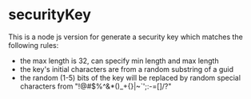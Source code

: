 # securityKey
This is a node js version for generate a security key which matches the following rules:

* the max length is 32, can specify min length and max length
* the key's initial characters are from a random substring of a guid
* the random (1-5) bits of the key will be replaced by random special characters from "!@#$%^&*()_+{}|~`';:-=[]/?"
